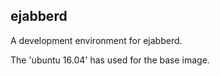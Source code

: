 ## ejabberd

A development environment for ejabberd.

The 'ubuntu 16.04' has used for the base image.
